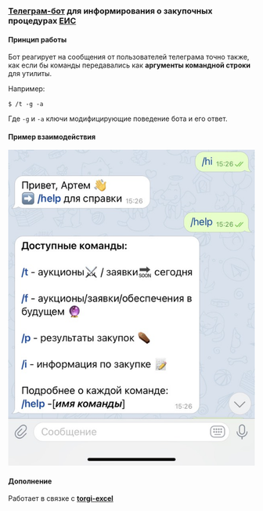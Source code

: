 ### **[Телеграм-бот](https://t.me/torgi_contracts_bot) для информирования о закупочных процедурах [ЕИС](https://zakupki.gov.ru/epz/main/public/home.html)**

#### **Принцип работы**

Бот реагирует на сообщения от пользователей телеграма точно также, как если бы команды передавались как **аргументы командной строки** для утилиты.

Например:
```
$ /t -g -a
```
Где ``-g`` и ``-a`` ключи модифицирующие поведение бота и его ответ.

#### **Пример взаимодействия**

![пример взаимодействия с ботом](/blob/example.jpg?raw=true)

#### **Дополнение**

Работает в связке с **[torgi-excel](https://github.com/rtemka/torgi-excel)**